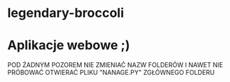 # legendary-broccoli
Aplikacje webowe ;)
====

POD ŻADNYM POZOREM NIE ZMIENIAĆ NAZW FOLDERÓW I NAWET NIE PRÓBOWAĆ OTWIERAĆ PLIKU "NANAGE.PY" ZGŁÓWNEGO FOLDERU 
